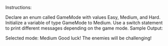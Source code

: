Instructions:

Declare an enum called GameMode with values Easy, Medium, and Hard.
Initialize a variable of type GameMode to Medium.
Use a switch statement to print different messages depending on the game mode.
Sample Output:

Selected mode: Medium
Good luck! The enemies will be challenging!
